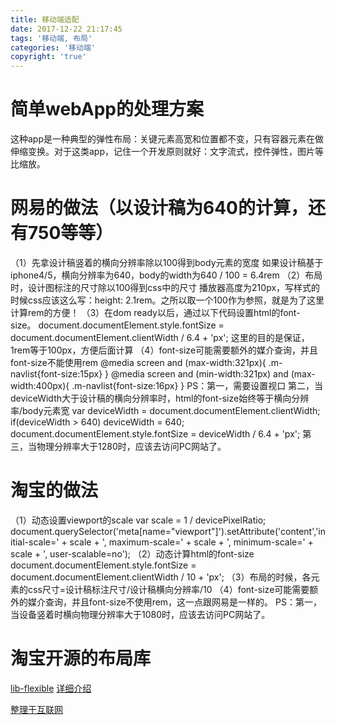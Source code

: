 ```yaml
---
title: 移动端适配
date: 2017-12-22 21:17:45
tags: '移动端, 布局'
categories: '移动端'
copyright: 'true'
---
```

#	简单webApp的处理方案
这种app是一种典型的弹性布局：关键元素高宽和位置都不变，只有容器元素在做伸缩变换。对于这类app，记住一个开发原则就好：文字流式，控件弹性，图片等比缩放。
#	网易的做法（以设计稿为640的计算，还有750等等）
（1）先拿设计稿竖着的横向分辨率除以100得到body元素的宽度
	如果设计稿基于iphone4/5，横向分辨率为640，body的width为640 / 100 = 6.4rem
（2）布局时，设计图标注的尺寸除以100得到css中的尺寸
	播放器高度为210px，写样式的时候css应该这么写：height: 2.1rem。之所以取一个100作为参照，就是为了这里计算rem的方便！
（3）在dom ready以后，通过以下代码设置html的font-size。
	document.documentElement.style.fontSize = document.documentElement.clientWidth / 6.4 + 'px';
	这里的目的是保证，1rem等于100px，方便后面计算
（4）font-size可能需要额外的媒介查询，并且font-size不能使用rem
	@media screen and (max-width:321px){
		.m-navlist{font-size:15px}
	}
	@media screen and (min-width:321px) and (max-width:400px){
		.m-navlist{font-size:16px}
	}
PS：第一，需要设置视口
		<meta name="viewport" content="initial-scale=1,maximum-scale=1, minimum-scale=1">
	第二，当deviceWidth大于设计稿的横向分辨率时，html的font-size始终等于横向分辨率/body元素宽
		var deviceWidth = document.documentElement.clientWidth;
		if(deviceWidth > 640) deviceWidth = 640;
		document.documentElement.style.fontSize = deviceWidth / 6.4 + 'px';
	第三，当物理分辨率大于1280时，应该去访问PC网站了。
#	淘宝的做法
（1）动态设置viewport的scale
	var scale = 1 / devicePixelRatio;
	document.querySelector('meta[name="viewport"]').setAttribute('content','initial-scale=' + scale + ', maximum-scale=' + scale + ', minimum-scale=' + scale + ', user-scalable=no');
（2）动态计算html的font-size
	document.documentElement.style.fontSize = document.documentElement.clientWidth / 10 + 'px';
（3）布局的时候，各元素的css尺寸=设计稿标注尺寸/设计稿横向分辨率/10
（4）font-size可能需要额外的媒介查询，并且font-size不使用rem，这一点跟网易是一样的。
PS：第一，当设备竖着时横向物理分辨率大于1080时，应该去访问PC网站了。
#	淘宝开源的布局库
[lib-flexible](https://github.com/amfe/lib-flexible)
[详细介绍](https://www.w3cplus.com/css/vw-for-layout.html)
	
[整理于互联网](http://www.cnblogs.com/lyzg/p/4877277.html)

